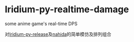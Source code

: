 # Iridium-py-realtime-damage
some anime game's real-time DPS

对[Iridium-py-release](https://github.com/c2c3vsfac/Iridium-py-release)及[nahida](https://github.com/Asassong/nahida)的简单模仿及排列组合
